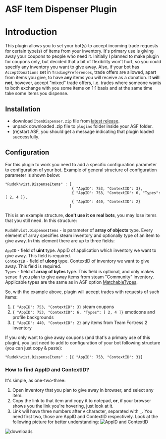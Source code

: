 # ASF Item Dispenser Plugin

# Introduction
This plugin allows you to set your bot(s) to accept incoming trade requests for certain type(s) of items from your inventory. It's primary use is giving away your coupons to people who need it. Initially I planned to make plugin for coupons only, but decided that a bit of flexibility won't hurt, so you could specify any inventory you want to give away. Also, if your bot has `AcceptDonations` set in `TradingPreferences`, trade offers are allowed, apart from items you give, to have **any** items you will receive as a donation. It **will not**, however, accept "mixed" trade offers, i.e. trades where someone wants to both exchange with you some items on 1:1 basis and at the same time take some items you dispense.

## Installation
- download `ItemDispenser.zip` file from [latest release](https://github.com/Rudokhvist/ItemDispenser/releases/latest).
- unpack downloaded .zip file to `plugins` folder inside your ASF folder.
- (re)start ASF, you should get a message indicating that plugin loaded successfully. 

## Configuration
For this plugin to work you need to add a specific configuration parameter to configuration of your bot. Example of general structure of configuration parameter is shown below:
```
"Rudokhvist.DispenseItems" : [
                              { "AppID": 753, "ContextID": 3},
                              { "AppID": 753, "ContextID": 6, "Types": [ 2, 4 ]},
                              { "AppID": 440, "ContextID": 2}
                             ]
```
This is an example structure, **don't use it on real bots**, you may lose items that you still need. In this structure:

`Rudokhvist.DispenseItems` - is parameter of **array of objects** type. Every element of array specifies steam inventory and optionally type of an item to give away. In this element there are up to three fields:

`AppID` - field of **uint** type. AppID of application which inventory we want to give away. This field is required.<br/>
`ContextID` - field of **ulong** type. ContextID of inventory we want to give away. This field is required.<br/>
`Types` - field of **array of bytes** type. This field is optional, and only makes sense if you plan to give away items from steam "Community" inventory. Applicable types are the same as in ASF option [MatchableTypes](https://github.com/JustArchiNET/ArchiSteamFarm/wiki/Configuration#matchabletypes).

So, with the example above, plugin will accept trades with requests of such items:
1. `{ "AppID": 753, "ContextID": 3}` steam coupons 
2. `{ "AppID": 753, "ContextID": 6, "Types": [ 2, 4 ]}` emoticons and profile backgrounds
3. `{ "AppID": 440, "ContextID": 2}` any items from Team Fortress 2 inventory

If you only want to give away coupons (and that's a primary use of this plugin), you just need to add to configuration of your bot following structure (you can just copy & paste):

```
"Rudokhvist.DispenseItems" : [{ "AppID": 753, "ContextID": 3}]
```

### How to find AppID and ContextID?
It's simple, as one-two-three:
1. Open inventory that you plan to give away in browser, and select any item.
2. Copy the link to that item and copy it to notepad, **or**, if your browser shows you the link you're hovering, just look at it.
3. Link will have three numbers after `#` character, separated with `_`. You need first two, those are AppID and ContextID respectively. Look at the following picture for better understanding:
![AppID and ContextID](https://i.imgur.com/hom2PZq.png)

![downloads](https://img.shields.io/github/downloads/Rudokhvist/ItemDispenser/total.svg?style=social)
